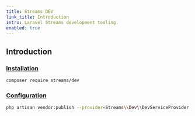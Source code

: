 ```yaml
---
title: Streams DEV
link_title: Introduction
intro: Laravel Streams development tooling.
enabled: true
---
```


## Introduction

### [Installation](installation)

```bash
composer require streams/dev
```

### [Configuration](configuration)

```bash
php artisan vendor:publish --provider=Streams\\Dev\\DevServiceProvider --tag=config
```
